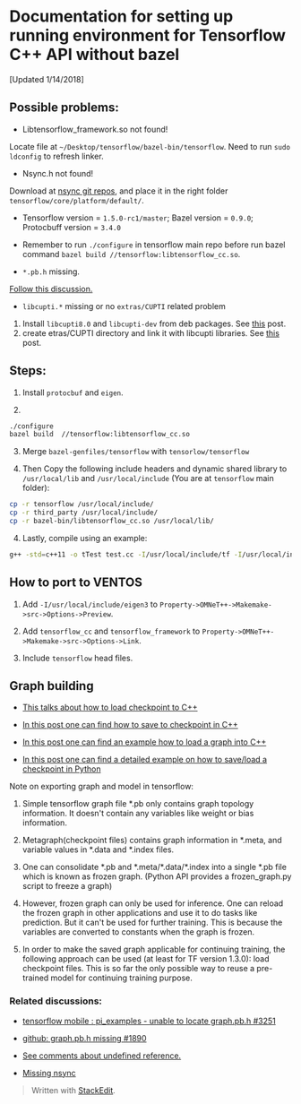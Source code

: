 
# Documentation for setting up running environment for Tensorflow C++ API without bazel
[Updated 1/14/2018]


## Possible problems:

 * Libtensorflow_framework.so not found! 

Locate file at `~/Desktop/tensorflow/bazel-bin/tensorflow`. Need to run `sudo ldconfig` to refresh linker.
 
 * Nsync.h not found!

Download at [nsync git repos](https://github.com/google/nsync/tree/master/public), and place it in the right folder `tensorflow/core/platform/default/`.

* Tensorflow version = `1.5.0-rc1/master`; Bazel version = `0.9.0`; Protocbuff version = `3.4.0`


* Remember to run `./configure` in tensorflow main repo before run bazel command `bazel build //tensorflow:libtensorflow_cc.so`.


* `*.pb.h` missing.

[Follow this discussion.](https://github.com/tensorflow/tensorflow/issues/1890)

* `libcupti.*` missing or no `extras/CUPTI` related problem
1. Install `libcupti8.0` and `libcupti-dev` from deb packages. See [this](https://github.com/tensorflow/tensorflow/issues/9341#issuecomment-324041125) post.
2. create etras/CUPTI directory and link it with libcupti libraries. See [this](https://github.com/tensorflow/tensorflow/issues/3526#issuecomment-235882334) post.



## Steps:

1. Install `protocbuf` and `eigen`.

2. 

```sh
./configure
bazel build  //tensorflow:libtensorflow_cc.so
```

3. Merge `bazel-genfiles/tensorflow` with `tensorlow/tensorflow`

4. Then Copy the following include headers and dynamic shared library to `/usr/local/lib` and `/usr/local/include` (You are at `tensorflow` main folder):
```sh
cp -r tensorflow /usr/local/include/
cp -r third_party /usr/local/include/
cp -r bazel-bin/libtensorflow_cc.so /usr/local/lib/
```

4. Lastly, compile using an example:
```sh
g++ -std=c++11 -o tTest test.cc -I/usr/local/include/tf -I/usr/local/include/eigen3 -g -Wall -D_DEBUG -Wshadow -Wno-sign-compare -w -L/usr/local/lib/libtensorflow_cc -ltensorflow_cc -L/usr/local/lib/libtensorflow_framework -ltensorflow_framework `pkg-config --cflags --libs protobuf`
```

## How to port to VENTOS

1. Add `-I/usr/local/include/eigen3` to `Property->OMNeT++->Makemake->src->Options->Preview`.

2. Add `tensorflow_cc` and `tensorflow_framework` to `Property->OMNeT++->Makemake->src->Options->Link`.

3. Include `tensorflow` head files.

## Graph building
* [This talks about how to load checkpoint to C++](https://stackoverflow.com/questions/35508866/tensorflow-different-ways-to-export-and-run-graph-in-c/43639305#43639305)

* [In this post one can find how to save to checkpoint in C++](https://github.com/tensorflow/tensorflow/issues/11236)

* [In this post one can find an example how to load a graph into C++](https://tebesu.github.io/posts/Training-a-TensorFlow-graph-in-C++-API)

* [In this post one can find a detailed example on how to save/load a checkpoint in Python](http://cv-tricks.com/tensorflow-tutorial/save-restore-tensorflow-models-quick-complete-tutorial/)

Note on exporting graph and model in tensorflow:

1. Simple tensorflow graph file *.pb only contains graph topology information. It doesn't contain any variables like weight or bias information.

2. Metagraph(checkpoint files) contains graph information in *.meta, and variable values in *.data and *.index files.

3. One can consolidate \*.pb and \*.meta/\*.data/\*.index into a single \*.pb file which is known as frozen graph. (Python API provides a frozen_graph.py script to freeze a graph)

4. However, frozen graph can only be used for inference. One can reload the frozen graph in other applications and use it to do tasks like prediction. But it can't be used for further training. This is because the variables are converted to constants when the graph is frozen.

5. In order to make the saved graph applicable for continuing training, the following approach can be used (at least for TF version 1.3.0): load checkpoint files. This is so far the only possible way to reuse a pre-trained model for continuing training purpose.

### Related discussions:
* [tensorflow mobile : pi_examples - unable to locate graph.pb.h #3251](https://github.com/tensorflow/tensorflow/issues/3251)

* [github: graph.pb.h missing #1890](https://github.com/tensorflow/tensorflow/issues/1890)

* [See comments about undefined reference.](http://tuatini.me/building-tensorflow-as-a-standalone-project/)

* [Missing nsync](https://github.com/tensorflow/tensorflow/issues/12482)

> Written with [StackEdit](https://stackedit.io/).
